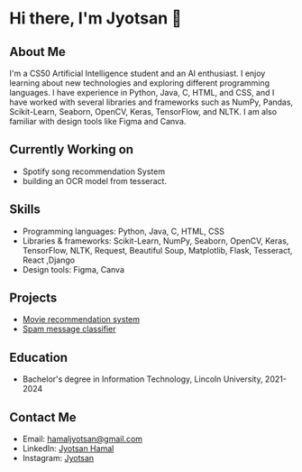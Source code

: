 # Hi there, I'm Jyotsan 👋
## About Me
I'm a CS50 Artificial Intelligence student and an AI enthusiast. I enjoy learning about new technologies and exploring different programming languages. I have experience in Python, Java, C, HTML, and CSS, and I have worked with several libraries and frameworks such as NumPy, Pandas, Scikit-Learn, Seaborn, OpenCV, Keras, TensorFlow, and NLTK. I am also familiar with design tools like Figma and Canva.

## Currently Working on
* Spotify song recommendation System
* building an OCR model from tesseract.

## Skills
* Programming languages: Python, Java, C, HTML, CSS
* Libraries & frameworks: Scikit-Learn, NumPy, Seaborn, OpenCV, Keras, TensorFlow, NLTK, Request, Beautiful Soup, Matplotlib, Flask, Tesseract, React ,Django
* Design tools: Figma, Canva

## Projects
* [Movie recommendation system](https://github.com/Jyotsan-Hamal/ML-projects/tree/main/Movie%20Recommendation%20System)
* [Spam message classifier](https://github.com/Jyotsan-Hamal/ML-projects/tree/main/SMS-Spam-Classifier)

## Education
* Bachelor's degree in Information Technology, Lincoln University, 2021-2024

## Contact Me
* Email: hamaljyotsan@gmail.com
* LinkedIn: [Jyotsan Hamal](https://www.linkedin.com/in/jyotsan-hamal/)
* Instagram: [Jyotsan](https://www.instagram.com/jyotsan.exe/)
